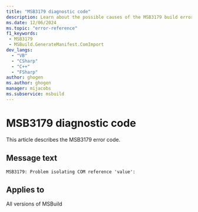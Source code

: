 ```yaml
---
title: "MSB3179 diagnostic code"
description: Learn about the possible causes of the MSB3179 build error, and get troubleshooting tips.
ms.date: 12/06/2024
ms.topic: "error-reference"
f1_keywords:
 - MSB3179
 - MSBuild.GenerateManifest.ComImport
dev_langs:
  - "VB"
  - "CSharp"
  - "C++"
  - "FSharp"
author: ghogen
ms.author: ghogen
manager: mijacobs
ms.subservice: msbuild
---
```


# MSB3179 diagnostic code

<!-- :::ErrorDefinitionDescription::: -->
<!-- :::editable-content name="introDescription"::: -->
This article describes the MSB3179 error code.
<!-- :::editable-content-end::: -->

## Message text

`MSB3179: Problem isolating COM reference 'value':`

<!-- :::editable-content name="postOutputDescription"::: -->
<!--
{StrBegin="MSB3179: "}
-->
<!-- :::editable-content-end::: -->
<!-- :::ErrorDefinitionDescription-end::: -->

## Applies to

All versions of MSBuild
